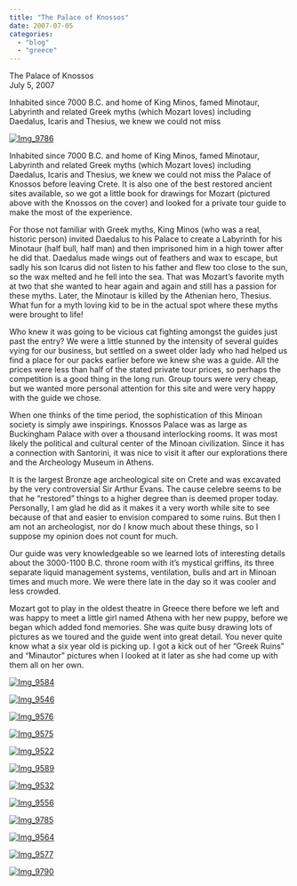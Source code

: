 ```yaml
---
title: "The Palace of Knossos"
date: 2007-07-05
categories: 
  - "blog"
  - "greece"
---
```


The Palace of Knossos  
July 5, 2007

Inhabited since 7000 B.C. and home of King Minos, famed Minotaur,  
Labyrinth and related Greek myths (which Mozart loves) including  
Daedalus, Icaris and Thesius, we knew we could not miss

<!--more-->

[![Img_9786](https://pub-ac94b3f306b24c0dba4238943c97f2e1.r2.dev/soultravelers3/images/2008/03/04/img_9786.png "Img_9786")](https://pub-ac94b3f306b24c0dba4238943c97f2e1.r2.dev/photos/uncategorized/2008/03/04/img_9786.png)

Inhabited since 7000 B.C. and home of King Minos, famed Minotaur, Labyrinth and related Greek myths (which Mozart loves) including Daedalus, Icaris and Thesius, we knew we could not miss the Palace of Knossos before leaving Crete. It is also one of the best restored ancient sites available, so we got a little book for drawings for Mozart (pictured above with the Knossos on the cover) and looked for a private tour guide to make the most of the experience.

For those not familiar with Greek myths, King Minos (who was a real, historic person) invited Daedalus to his Palace to create a Labyrinth for his Minotaur (half bull, half man) and then imprisoned him in a high tower after he did that. Daedalus made wings out of feathers and wax to escape, but sadly his son Icarus did not listen to his father and flew too close to the sun, so the wax melted and he fell into the sea. That was Mozart’s favorite myth at two that she wanted to hear again and again and still has a passion for these myths. Later, the Minotaur is killed by the Athenian hero, Thesius. What fun for a myth loving kid to be in the actual spot where these myths were brought to life!

Who knew it was going to be vicious cat fighting amongst the guides just past the entry? We were a little stunned by the intensity of several guides vying for our business, but settled on a sweet older lady who had helped us find a place for our packs earlier before we knew she was a guide. All the prices were less than half of the stated private tour prices, so perhaps the competition is a good thing in the long run. Group tours were very cheap, but we wanted more personal attention for this site and were very happy with the guide we chose.

When one thinks of the time period, the sophistication of this Minoan society is simply awe inspirings. Knossos Palace was as large as Buckingham Palace with over a thousand interlocking rooms. It was most likely the political and cultural center of the Minoan civilization. Since it has a connection with Santorini, it was nice to visit it after our explorations there and the Archeology Museum in Athens.

It is the largest Bronze age archeological site on Crete and was excavated by the very controversial Sir Arthur Evans. The cause celebre seems to be that he “restored” things to a higher degree than is deemed proper today. Personally, I am glad he did as it makes it a very worth while site to see because of that and easier to envision compared to some ruins. But then I am not an archeologist, nor do I know much about these things, so I suppose my opinion does not count for much.

Our guide was very knowledgeable so we learned lots of interesting details about the 3000-1100 B.C. throne room with it’s mystical griffins, its three separate liquid management systems, ventilation, bulls and art in Minoan times and much more. We were there late in the day so it was cooler and less crowded.

Mozart got to play in the oldest theatre in Greece there before we left and was happy to meet a little girl named Athena with her new puppy, before we began which added fond memories. She was quite busy drawing lots of pictures as we toured and the guide went into great detail. You never quite know what a six year old is picking up. I got a kick out of her “Greek Ruins” and “Minautor” pictures when I looked at it later as she had come up with them all on her own.

[![Img_9584](https://pub-ac94b3f306b24c0dba4238943c97f2e1.r2.dev/soultravelers3/images/2008/03/04/img_9584.png "Img_9584")](https://pub-ac94b3f306b24c0dba4238943c97f2e1.r2.dev/photos/uncategorized/2008/03/04/img_9584.png)

[![Img_9546](https://pub-ac94b3f306b24c0dba4238943c97f2e1.r2.dev/soultravelers3/images/2008/03/04/img_9546.png "Img_9546")](https://pub-ac94b3f306b24c0dba4238943c97f2e1.r2.dev/photos/uncategorized/2008/03/04/img_9546.png)

[![Img_9576](https://pub-ac94b3f306b24c0dba4238943c97f2e1.r2.dev/soultravelers3/images/2008/03/04/img_9576.png "Img_9576")](https://pub-ac94b3f306b24c0dba4238943c97f2e1.r2.dev/photos/uncategorized/2008/03/04/img_9576.png)

[![Img_9575](https://pub-ac94b3f306b24c0dba4238943c97f2e1.r2.dev/soultravelers3/images/2008/03/04/img_9575.png "Img_9575")](https://pub-ac94b3f306b24c0dba4238943c97f2e1.r2.dev/photos/uncategorized/2008/03/04/img_9575.png)

[![Img_9522](https://pub-ac94b3f306b24c0dba4238943c97f2e1.r2.dev/soultravelers3/images/2008/03/04/img_9522.png "Img_9522")](https://pub-ac94b3f306b24c0dba4238943c97f2e1.r2.dev/photos/uncategorized/2008/03/04/img_9522.png)

[![Img_9589](https://pub-ac94b3f306b24c0dba4238943c97f2e1.r2.dev/soultravelers3/images/2008/03/04/img_9589.png "Img_9589")](https://pub-ac94b3f306b24c0dba4238943c97f2e1.r2.dev/photos/uncategorized/2008/03/04/img_9589.png)

[![Img_9532](https://pub-ac94b3f306b24c0dba4238943c97f2e1.r2.dev/soultravelers3/images/2008/03/04/img_9532.png "Img_9532")](https://pub-ac94b3f306b24c0dba4238943c97f2e1.r2.dev/photos/uncategorized/2008/03/04/img_9532.png)

[![Img_9556](https://pub-ac94b3f306b24c0dba4238943c97f2e1.r2.dev/soultravelers3/images/2008/03/04/img_9556.png "Img_9556")](https://pub-ac94b3f306b24c0dba4238943c97f2e1.r2.dev/photos/uncategorized/2008/03/04/img_9556.png)

[![Img_9785](https://pub-ac94b3f306b24c0dba4238943c97f2e1.r2.dev/soultravelers3/images/2008/03/04/img_9785.png "Img_9785")](https://pub-ac94b3f306b24c0dba4238943c97f2e1.r2.dev/photos/uncategorized/2008/03/04/img_9785.png)

[![Img_9564](https://pub-ac94b3f306b24c0dba4238943c97f2e1.r2.dev/soultravelers3/images/2008/03/04/img_9564.png "Img_9564")](https://pub-ac94b3f306b24c0dba4238943c97f2e1.r2.dev/photos/uncategorized/2008/03/04/img_9564.png)

[![Img_9577](https://pub-ac94b3f306b24c0dba4238943c97f2e1.r2.dev/soultravelers3/images/2008/03/04/img_9577.png "Img_9577")](https://pub-ac94b3f306b24c0dba4238943c97f2e1.r2.dev/photos/uncategorized/2008/03/04/img_9577.png)

[![Img_9790](https://pub-ac94b3f306b24c0dba4238943c97f2e1.r2.dev/soultravelers3/images/2008/03/04/img_9790.png "Img_9790")](https://pub-ac94b3f306b24c0dba4238943c97f2e1.r2.dev/photos/uncategorized/2008/03/04/img_9790.png)
